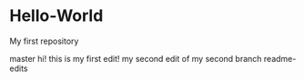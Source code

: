 # Hello-World
My first repository


master
hi! this is my first edit!
my second edit of my second branch
readme-edits
